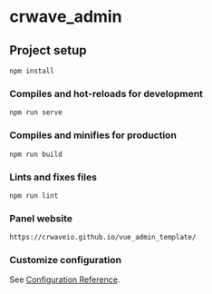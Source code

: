 # crwave_admin

## Project setup
```
npm install
```

### Compiles and hot-reloads for development
```
npm run serve
```

### Compiles and minifies for production
```
npm run build
```

### Lints and fixes files
```
npm run lint
```
### Panel website
```
https://crwaveio.github.io/vue_admin_template/
```

### Customize configuration
See [Configuration Reference](https://cli.vuejs.org/config/).
